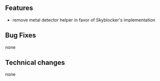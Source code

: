 ## Features
- remove metal detector helper in favor of Skyblocker's implementation

## Bug Fixes
none

## Technical changes
none